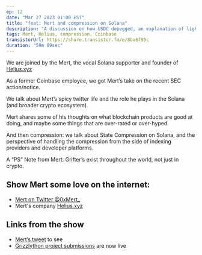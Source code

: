 ```yaml
---
ep: 12
date: "Mar 27 2023 01:00 EST"
title: "feat: Mert and compression on Solana"
description: "A discussion on how USDC depegged, an explanation of light clients for Solana, and the Elusiv protocol for blockchain privacy."
tags: Mert, Helius, compression, Coinbase
transistorUrl: https://share.transistor.fm/e/8ba6f95c
duration: "59m 09sec"
---
```


We are joined by the Mert, the vocal Solana supporter and founder of [Helius.xyz](http://Helius.xyz)

As a former Coinbase employee, we got Mert’s take on the recent SEC action/notice.

We talk about Mert’s spicy twitter life and the role he plays in the Solana (and broader crypto ecosystem).

Mert shares some of his thoughts on what blockchain products are good at doing, and maybe some things that are over-rated or over-hyped.

And then compression: we talk about State Compression on Solana, and the perspective of handling the compression from the side of indexing providers and developer platforms.

A “PS” Note from Mert: Grifter’s exist throughout the world, not just in crypto.

## Show Mert some love on the internet:

- [Mert on Twitter @0xMert\_](https://twitter.com/0xMert_)
- Mert's company [Helius.xyz](http://Helius.xyz)

## Links from the show

- [Mert’s tweet](https://twitter.com/0xMert_/status/1639096565942870016) to see
- [Grizzlython project submissions](https://solana.com/grizzlython/projects) are now live
